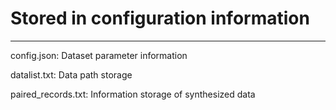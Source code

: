 # Stored in configuration information
---------------------------- 

config.json: Dataset parameter information

datalist.txt: Data path storage

paired_records.txt: Information storage of synthesized data
